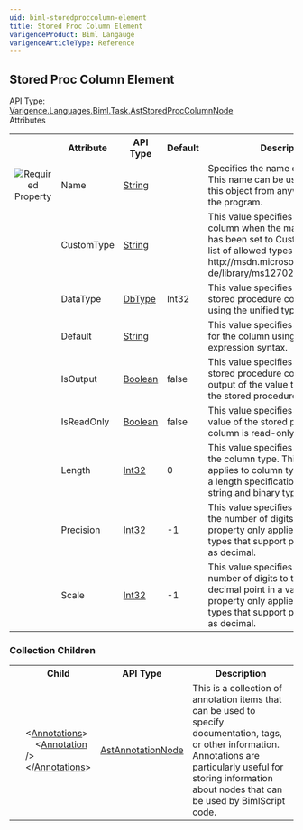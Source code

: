 ```yaml
---
uid: biml-storedproccolumn-element
title: Stored Proc Column Element
varigenceProduct: Biml Langauge
varigenceArticleType: Reference
---
```

## Stored Proc Column Element<div class="AssemblyInfoGroup"><div class="CrossReferenceGroup"><div class="CrossReferenceHeader">API Type:</div><div class="CrossReferenceValue"><a href="../api-reference/Varigence.Languages.Biml.Task.AstStoredProcColumnNode.html">Varigence.Languages.Biml.Task.AstStoredProcColumnNode</a></div></div></div><div class="AttributeGroup"><div class="AttributeGroupHeader">Attributes</div><table id="AttributeList" class="AttributeList"><tbody><tr><th class="AttributeIconColumnHeader">&nbsp;</th><th class="AttributeNameColumnHeader">Attribute</th><th class="AttributeTypeColumnHeader">API Type</th><th class="AttributeDefaultColumnHeader">Default</th><th class="AttributeSummaryColumnHeader">Description</th></tr><tr class="ad0"><td align="center" class="AttributeIcon"><img title="Required Property" src="attributeRequired.png"></td><td class="AttributeName">Name</td><td class="AttributeType"><a href="https://msdn.microsoft.com/en-us/library/System.String.aspx">String</a></td><td class="AttributeDefault">&nbsp;</td><td class="AttributeSummary"><div class ="SummaryItem">Specifies the name of the object.  This name can be used to reference this object from anywhere else in the program.</div></td></tr><tr class="ad1"><td align="center" class="AttributeIcon"><img title="" src="attribute.png"></td><td class="AttributeName">CustomType</td><td class="AttributeType"><a href="https://msdn.microsoft.com/en-us/library/System.String.aspx">String</a></td><td class="AttributeDefault">&nbsp;</td><td class="AttributeSummary"><div class ="SummaryItem">This value specifies a the type of a column when the main column type has been set to Custom.   A complete list of allowed types is available at http://msdn.microsoft.com/de-de/library/ms127023(SQL.90).aspx.</div></td></tr><tr class="ad0"><td align="center" class="AttributeIcon"><img title="" src="attribute.png"></td><td class="AttributeName">DataType</td><td class="AttributeType"><a href="https://msdn.microsoft.com/en-us/library/System.Data.DbType.aspx">DbType</a></td><td class="AttributeDefault">Int32</td><td class="AttributeSummary"><div class ="SummaryItem">This value specifies the type of the stored procedure column node using the unified type system.</div></td></tr><tr class="ad1"><td align="center" class="AttributeIcon"><img title="" src="attribute.png"></td><td class="AttributeName">Default</td><td class="AttributeType"><a href="https://msdn.microsoft.com/en-us/library/System.String.aspx">String</a></td><td class="AttributeDefault">&nbsp;</td><td class="AttributeSummary"><div class ="SummaryItem">This value specifies a default value for the column using T-Sql expression syntax.</div></td></tr><tr class="ad0"><td align="center" class="AttributeIcon"><img title="" src="attribute.png"></td><td class="AttributeName">IsOutput</td><td class="AttributeType"><a href="https://msdn.microsoft.com/en-us/library/System.Boolean.aspx">Boolean</a></td><td class="AttributeDefault">false</td><td class="AttributeSummary"><div class ="SummaryItem">This value specifies whether the stored procedure column supports output of the value to the caller of the stored procedure.</div></td></tr><tr class="ad1"><td align="center" class="AttributeIcon"><img title="" src="attribute.png"></td><td class="AttributeName">IsReadOnly</td><td class="AttributeType"><a href="https://msdn.microsoft.com/en-us/library/System.Boolean.aspx">Boolean</a></td><td class="AttributeDefault">false</td><td class="AttributeSummary"><div class ="SummaryItem">This value specifies whether the value of the stored procedure column is read-only.</div></td></tr><tr class="ad0"><td align="center" class="AttributeIcon"><img title="" src="attribute.png"></td><td class="AttributeName">Length</td><td class="AttributeType"><a href="https://msdn.microsoft.com/en-us/library/System.Int32.aspx">Int32</a></td><td class="AttributeDefault">0</td><td class="AttributeSummary"><div class ="SummaryItem">This value specifies the length of the column type.  This property only applies to column types that support a length specification, such as string and binary types.</div></td></tr><tr class="ad1"><td align="center" class="AttributeIcon"><img title="" src="attribute.png"></td><td class="AttributeName">Precision</td><td class="AttributeType"><a href="https://msdn.microsoft.com/en-us/library/System.Int32.aspx">Int32</a></td><td class="AttributeDefault">-1</td><td class="AttributeSummary"><div class ="SummaryItem">This value specifies the precision or the number of digits in a value.  This property only applies to column types that support precision, such as decimal.</div></td></tr><tr class="ad0"><td align="center" class="AttributeIcon"><img title="" src="attribute.png"></td><td class="AttributeName">Scale</td><td class="AttributeType"><a href="https://msdn.microsoft.com/en-us/library/System.Int32.aspx">Int32</a></td><td class="AttributeDefault">-1</td><td class="AttributeSummary"><div class ="SummaryItem">This value specifies the scale or the number of digits to the right of the decimal point in a value.  This property only applies to column types that support precision, such as decimal.</div></td></tr></tbody></table></div><div class="ChildGroup">### Collection Children<table id="ChildList" class="ChildList"><tbody><tr><th class="ChildIconColumnHeader">&nbsp;</th><th class="ChildNameColumnHeader">Child</th><th class="ChildTypeColumnHeader">API Type</th><th class="ChildSummaryColumnHeader">Description</th></tr><tr class="cd0"><td align="center" class="ChildIcon"><img title="" src="collectionChild.png"><div class="RequiredIcon" title="Required Child"></div><td class="ChildName"><span class="punc">&lt;</span><a href=Varigence.Languages.Biml.AstNode_Annotations.html">Annotations</a><span class="punc">&gt;</span><br />&nbsp;&nbsp;&nbsp;&nbsp;<span class="punc">&lt;</span><a href=Varigence.Languages.Biml.AstAnnotationNode.html">Annotation</a> <span class="punc">/&gt;</span><br /><span class="punc">&lt;/</span><a href=Varigence.Languages.Biml.AstNode_Annotations.html">Annotations</a><span class="punc">&gt;</span></td><td class="ChildType"><a href="../api-reference/Varigence.Languages.Biml.AstAnnotationNode.html">AstAnnotationNode</a></td><td class="ChildSummary"><div class ="SummaryItem">This is a collection of annotation items that can be used to specify documentation, tags, or other information.  Annotations are particularly useful for storing information about nodes that can be used by BimlScript code.</div></td></tr></tbody></table></div>